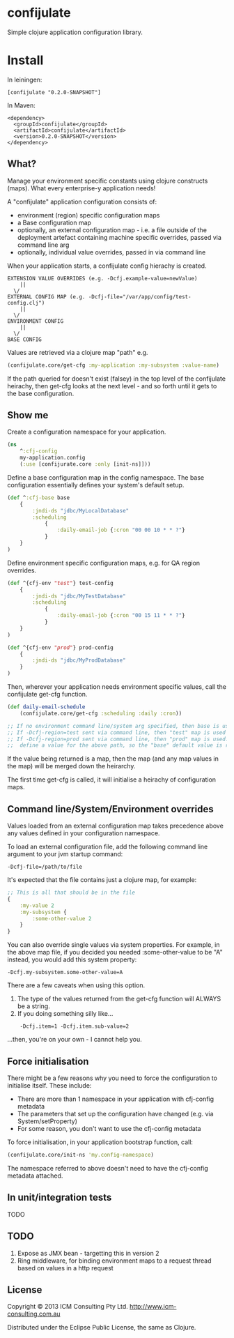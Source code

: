 # confijulate

Simple clojure application configuration library.

# Install
In leiningen:

```
[confijulate "0.2.0-SNAPSHOT"]
```

In Maven:

```
<dependency>
  <groupId>confijulate</groupId>
  <artifactId>confijulate</artifactId>
  <version>0.2.0-SNAPSHOT</version>
</dependency>
```

## What?

Manage your environment specific constants using clojure constructs (maps). What every enterprise-y application needs!

A "confijulate" application configuration consists of:

- environment (region) specific configuration maps
- a Base configuration map
- optionally, an external configuration map - i.e. a file outside of the deployment artefact containing machine specific overrides, passed via command line arg
- optionally, individual value overrides, passed in via command line

When your application starts, a confijulate config hierachy is created.

```
EXTENSION VALUE OVERRIDES (e.g. -Dcfj.example-value=newValue)
	||
  \/
EXTERNAL CONFIG MAP (e.g. -Dcfj-file="/var/app/config/test-config.clj")
	||
  \/
ENVIRONMENT CONFIG
	||
  \/
BASE CONFIG
```

Values are retrieved via a clojure map "path" e.g.
```clojure
(confijulate.core/get-cfg :my-application :my-subsystem :value-name)
```

If the path queried for doesn't exist (falsey) in the top level of the confijulate heirachy, then get-cfg looks at the next level - and so forth until it gets to the base configuration.


## Show me

Create a configuration namespace for your application.
```clojure
(ns
	^:cfj-config
	my-application.config
	(:use [confijurate.core :only [init-ns]]))
```

Define a base configuration map in the config namespace. The base configuration essentially defines your system's default setup.

```clojure
(def ^:cfj-base base
	{
		:jndi-ds "jdbc/MyLocalDatabase"
	 	:scheduling
			{
				:daily-email-job {:cron "00 00 10 * * ?"}
			}
	}
)
```

Define environment specific configuration maps, e.g. for QA region overrides.

```clojure
(def ^{cfj-env "test"} test-config
	{
		:jndi-ds "jdbc/MyTestDatabase"
	 	:scheduling
			{
				:daily-email-job {:cron "00 15 11 * * ?"}
			}
	}
)

(def ^{cfj-env "prod"} prod-config
	{
		:jndi-ds "jdbc/MyProdDatabase"
	}
)
```

Then, wherever your application needs environment specific values, call the confijulate get-cfg function.

```clojure
(def daily-email-schedule
	(confijulate.core/get-cfg :scheduling :daily :cron))

;; If no environment command line/system arg specified, then base is used => "00 00 10 * * ?"
;; If -Dcfj-region=test sent via command line, then "test" map is used => "00 15 11 * * ?"
;; If -Dcfj-region=prod sent via command line, then "prod" map is used. But prod does not
;; 	define a value for the above path, so the "base" default value is returned => "00 00 10 * * ?"
```

If the value being returned is a map, then the map (and any map values in the map) will be merged down the heirarchy.


The first time get-cfg is called, it will initialise a heirachy of configuration maps.


## Command line/System/Environment overrides
Values loaded from an external configuration map takes precedence above any values defined in your configuration
namespace.

To load an external configuration file, add the following command line argument to your jvm startup command:

```
-Dcfj-file=/path/to/file
```

It's expected that the file contains just a clojure map, for example:
```clojure
;; This is all that should be in the file
{
	:my-value 2
	:my-subsystem {
		:some-other-value 2
	}
}
```

You can also override single values via system properties. For example, in the above map file, if you decided you needed
:some-other-value to be "A" instead, you would add this system property:

```
-Dcfj.my-subsystem.some-other-value=A
```

There are a few caveats when using this option.
1. The type of the values returned from the get-cfg function will ALWAYS be a string.
2. If you doing something silly like...
```
	-Dcfj.item=1 -Dcfj.item.sub-value=2
```
...then, you're on your own - I cannot help you.

## Force initialisation

There might be a few reasons why you need to force the configuration to initialise itself. These include:

- There are more than 1 namespace in your application with cfj-config metadata
- The parameters that set up the configuration have changed (e.g. via System/setProperty)
- For some reason, you don't want to use the cfj-config metadata

To force initialisation, in your application bootstrap function, call:

```clojure
(confijulate.core/init-ns 'my.config-namespace)
```

The namespace referred to above doesn't need to have the cfj-config metadata attached.


## In unit/integration tests
TODO


## TODO

1. Expose as JMX bean - targetting this in version 2
2. Ring middleware, for binding environment maps to a request thread based on values in a http request


## License

Copyright © 2013 ICM Consulting Pty Ltd. http://www.icm-consulting.com.au

Distributed under the Eclipse Public License, the same as Clojure.
